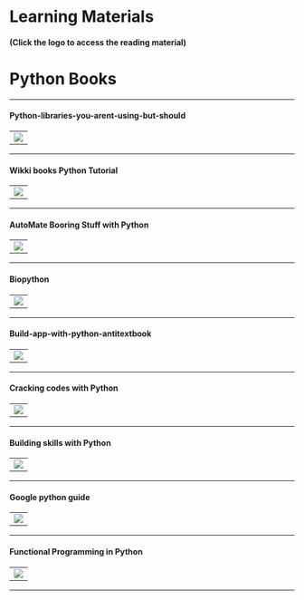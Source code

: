 # Learning Materials
#### (Click the logo to access the reading material)
# Python Books
-------------------------------------------------------
#### Python-libraries-you-arent-using-but-should 
| |
|---|
|[![](https://cdn.oreillystatic.com/images/sitewide-headers/oreilly_logo_mark_red.svg)](https://www.oreilly.com/content/20-python-libraries-you-arent-using-but-should/)
-------------------------------------------------------
#### Wikki books Python Tutorial 
| |
|---|
|[![](https://upload.wikimedia.org/wikipedia/commons/thumb/a/a4/Wikibooks-logo-jigsaw.svg/220px-Wikibooks-logo-jigsaw.svg.png)](https://en.wikibooks.org/wiki/A_Beginner%27s_Python_Tutorial)
-------------------------------------------------------
#### AutoMate Booring Stuff with Python
| |
|---|
|[![](http://automatetheboringstuff.com/images/automate_small_cover.png)](http://automatetheboringstuff.com/chapter0/)
-------------------------------------------------------
#### Biopython
| |
|---|
|[![](https://upload.wikimedia.org/wikipedia/commons/thumb/1/13/Biopython_logo.png/220px-Biopython_logo.png)](http://biopython.org/DIST/docs/tutorial/Tutorial.pdf)
-------------------------------------------------------
#### Build-app-with-python-antitextbook
| |
|---|
|[![](https://comparecamp.com/media/uploads/2019/02/4-1.png)](https://github.com/thewhitetulip/build-app-with-python-antitextbook)
-------------------------------------------------------
#### Cracking codes with Python
| |
|---|
|[![](https://miro.medium.com/max/600/0*_vKVUl4G0Apuv0mO.png)](http://inventwithpython.com/cracking/)
-------------------------------------------------------
#### Building skills with Python
| |
|---|
|[![](https://i.gr-assets.com/images/S/compressed.photo.goodreads.com/books/1521429171l/39319151._SX318_.jpg)](https://web.archive.org/web/20190918094202/http://www.itmaybeahack.com/book/python-2.6/latex/BuildingSkillsinPython.pdf)
-------------------------------------------------------
#### Google python guide
| |
|---|
|[![](https://comparecamp.com/media/uploads/2019/02/4-1.png)](https://google.github.io/styleguide/pyguide.html)
-------------------------------------------------------
#### Functional Programming in Python
| |
|---|
|[![](https://cdn.oreillystatic.com/images/sitewide-headers/oreilly_logo_mark_red.svg)](https://www.oreilly.com/content/functional-programming-in-python/)
-------------------------------------------------------



